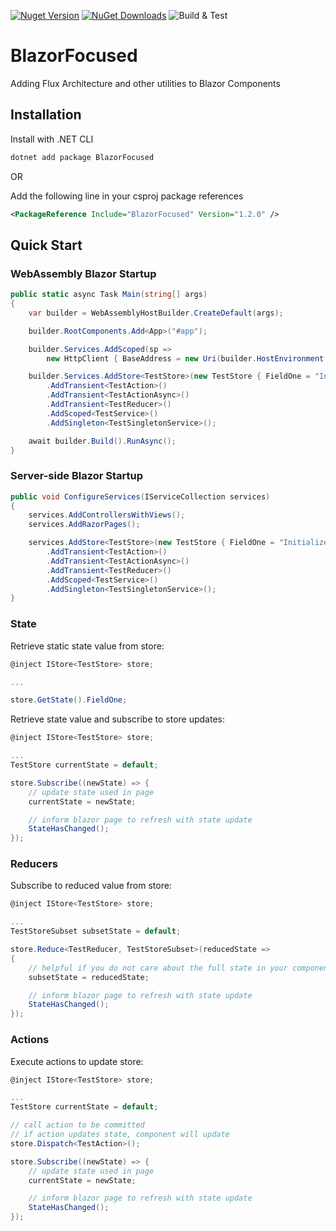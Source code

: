 [![Nuget Version](https://img.shields.io/nuget/v/BlazorFocused?logo=nuget)](https://www.nuget.org/packages/BlazorFocused)
[![NuGet Downloads](https://img.shields.io/nuget/dt/BlazorFocused?logo=nuget)](https://www.nuget.org/packages/BlazorFocused)
![Build & Test](https://github.com/kenswan/BlazorFocused/actions/workflows/build/badge.svg)

# BlazorFocused

Adding Flux Architecture and other utilities to Blazor Components

## Installation

Install with .NET CLI

```powershell
dotnet add package BlazorFocused
```

OR

Add the following line in your csproj package references

```xml
<PackageReference Include="BlazorFocused" Version="1.2.0" />
```

## Quick Start

### WebAssembly Blazor Startup

```csharp  
public static async Task Main(string[] args)
{
    var builder = WebAssemblyHostBuilder.CreateDefault(args);

    builder.RootComponents.Add<App>("#app");

    builder.Services.AddScoped(sp =>
        new HttpClient { BaseAddress = new Uri(builder.HostEnvironment.BaseAddress) });

    builder.Services.AddStore<TestStore>(new TestStore { FieldOne = "Initialized" })
        .AddTransient<TestAction>()
        .AddTransient<TestActionAsync>()
        .AddTransient<TestReducer>()
        .AddScoped<TestService>()
        .AddSingleton<TestSingletonService>();

    await builder.Build().RunAsync();
}
```

### Server-side Blazor Startup

```csharp
public void ConfigureServices(IServiceCollection services)
{
    services.AddControllersWithViews();
    services.AddRazorPages();

    services.AddStore<TestStore>(new TestStore { FieldOne = "Initialized" })
        .AddTransient<TestAction>()
        .AddTransient<TestActionAsync>()
        .AddTransient<TestReducer>()
        .AddScoped<TestService>()
        .AddSingleton<TestSingletonService>();
}
```

### State

Retrieve static state value from store:

```csharp
@inject IStore<TestStore> store;

...

store.GetState().FieldOne;

```

Retrieve state value and subscribe to store updates:

```csharp
@inject IStore<TestStore> store;

...
TestStore currentState = default;

store.Subscribe((newState) => {
    // update state used in page
    currentState = newState;

    // inform blazor page to refresh with state update
    StateHasChanged();
});

```

### Reducers

Subscribe to reduced value from store:

```csharp
@inject IStore<TestStore> store;

...
TestStoreSubset subsetState = default;

store.Reduce<TestReducer, TestStoreSubset>(reducedState =>
{
    // helpful if you do not care about the full state in your component
    subsetState = reducedState;

    // inform blazor page to refresh with state update
    StateHasChanged();
});
```

### Actions

Execute actions to update store:

```csharp
@inject IStore<TestStore> store;

...
TestStore currentState = default;

// call action to be committed
// if action updates state, component will update
store.Dispatch<TestAction>();

store.Subscribe((newState) => {
    // update state used in page
    currentState = newState;

    // inform blazor page to refresh with state update
    StateHasChanged();
});
```
